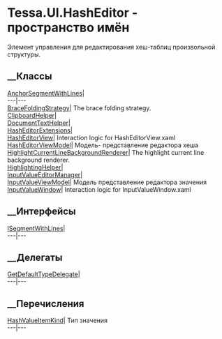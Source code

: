 # Tessa.UI.HashEditor - пространство имён
Элемент управления для редактирования хеш-таблиц произвольной структуры.
##  __Классы
[AnchorSegmentWithLines](T_Tessa_UI_HashEditor_AnchorSegmentWithLines.htm)|  
---|---  
[BraceFoldingStrategy](T_Tessa_UI_HashEditor_BraceFoldingStrategy.htm)|  The
brace folding strategy.  
[ClipboardHelper](T_Tessa_UI_HashEditor_ClipboardHelper.htm)|  
[DocumentTextHelper](T_Tessa_UI_HashEditor_DocumentTextHelper.htm)|  
[HashEditorExtensions](T_Tessa_UI_HashEditor_HashEditorExtensions.htm)|  
[HashEditorView](T_Tessa_UI_HashEditor_HashEditorView.htm)|  Interaction logic
for HashEditorView.xaml  
[HashEditorViewModel](T_Tessa_UI_HashEditor_HashEditorViewModel.htm)|  Модель-
представление редактора хеша  
[HighlightCurrentLineBackgroundRenderer](T_Tessa_UI_HashEditor_HighlightCurrentLineBackgroundRenderer.htm)|
The highlight current line background renderer.  
[HighlightingHelper](T_Tessa_UI_HashEditor_HighlightingHelper.htm)|  
[InputValueEditorManager](T_Tessa_UI_HashEditor_InputValueEditorManager.htm)|  
[InputValueViewModel](T_Tessa_UI_HashEditor_InputValueViewModel.htm)|  Модель
представление редактора значения  
[InputValueWindow](T_Tessa_UI_HashEditor_InputValueWindow.htm)|  Interaction
logic for InputValueWindow.xaml  
## __Интерфейсы
[ISegmentWithLines](T_Tessa_UI_HashEditor_ISegmentWithLines.htm)|  
---|---  
## __Делегаты
[GetDefaultTypeDelegate](T_Tessa_UI_HashEditor_GetDefaultTypeDelegate.htm)|  
---|---  
## __Перечисления
[HashValueItemKind](T_Tessa_UI_HashEditor_HashValueItemKind.htm)|  Тип
значения  
---|---
